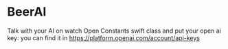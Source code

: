 # BeerAI
Talk with your AI on watch
Open Constants swift class and put your open ai key: you can find it in https://platform.openai.com/account/api-keys
